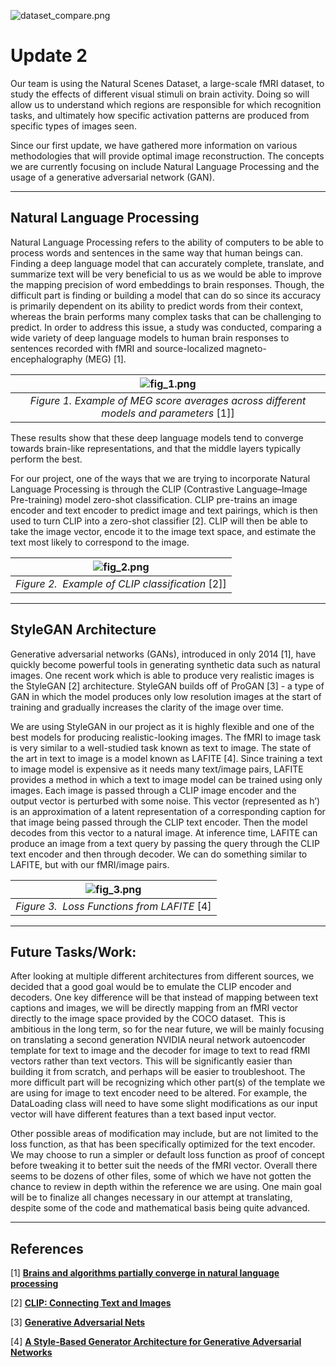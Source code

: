 ![dataset_compare.png](sprague_lab.png)
# Update 2
Our team is using the Natural Scenes Dataset, a large-scale fMRI dataset, to study the effects of different visual stimuli on brain activity. Doing so will allow us to understand which regions are responsible for which recognition tasks, and ultimately how specific activation patterns are produced from specific types of images seen.

Since our first update, we have gathered more information on various methodologies that will provide optimal image reconstruction. The concepts we are currently focusing on include Natural Language Processing and the usage of a generative adversarial network (GAN). 

******

## Natural Language Processing

Natural Language Processing refers to the ability of computers to be able to process words and sentences in the same way that human beings can. Finding a deep language model that can accurately complete, translate, and summarize text will be very beneficial to us as we would be able to improve the mapping precision of word embeddings to brain responses. Though, the difficult part is finding or building a model that can do so since its accuracy is primarily dependent on its ability to predict words from their context, whereas the brain performs many complex tasks that can be challenging to predict. In order to address this issue, a study was conducted, comparing a wide variety of deep language models to human brain responses to sentences recorded with fMRI and source-localized magneto-encephalography (MEG) [1]. 

| ![fig_1.png](fig_1.png) | 
|:--:| 
| *Figure 1. Example of MEG score averages across different models and parameters* [1]]|

These results show that these deep language models tend to converge towards brain-like representations, and that the middle layers typically perform the best.

For our project, one of the ways that we are trying to incorporate Natural Language Processing is through the CLIP (Contrastive Language–Image Pre-training) model zero-shot classification. CLIP pre-trains an image encoder and text encoder to predict image and text pairings, which is then used to turn CLIP into a zero-shot classifier [2]. CLIP will then be able to take the image vector, encode it to the image text space, and estimate the text most likely to correspond to the image.

| ![fig_2.png](fig_2.png) | 
|:--:| 
| *Figure 2.  Example of CLIP classification* [2]]|


******

## StyleGAN Architecture

Generative adversarial networks (GANs), introduced in only 2014 [1], have quickly become powerful tools in generating synthetic data such as natural images. One recent work which is able to produce very realistic images is the StyleGAN [2] architecture. StyleGAN builds off of ProGAN [3] - a type of GAN in which the model produces only low resolution images at the start of training and gradually increases the clarity of the image over time.

We are using StyleGAN in our project as it is highly flexible and one of the best models for producing realistic-looking images. The fMRI to image task is very similar to a well-studied task known as text to image. The state of the art in text to image is a model known as LAFITE [4]. Since training a text to image model is expensive as it needs many text/image pairs, LAFITE provides a method in which a text to image model can be trained using only images. Each image is passed through a CLIP image encoder and the output vector is perturbed with some noise. This vector (represented as h’) is an approximation of a latent representation of a corresponding caption for that image being passed through the CLIP text encoder. Then the model decodes from this vector to a natural image. At inference time, LAFITE can produce an image from a text query by passing the query through the CLIP text encoder and then through decoder. We can do something similar to LAFITE, but with our fMRI/image pairs.

| ![fig_3.png](fig_3.png) | 
|:--:| 
| *Figure 3.  Loss Functions from LAFITE* [4]|


******

## Future Tasks/Work:

After looking at multiple different architectures from different sources, we decided that a good goal would be to emulate the CLIP encoder and decoders. One key difference will be that instead of mapping between text captions and images, we will be directly mapping from an fMRI vector directly to the image space provided by the COCO dataset. 
This is ambitious in the long term, so for the near future, we will be mainly focusing on translating a second generation NVIDIA neural network autoencoder template for text to image and the decoder for image to text to read fRMI vectors rather than text vectors. This will be significantly easier than building it from scratch, and perhaps will be easier to troubleshoot. The more difficult part will be recognizing which other part(s) of the template we are using for image to text encoder need to be altered. For example, the DataLoading class will need to have some slight modifications as our input vector will have different features than a text based input vector. 

Other possible areas of modification may include, but are not limited to the loss function, as that has been specifically optimized for the text encoder. We may choose to run a simpler or default loss function as proof of concept before tweaking it to better suit the needs of the fMRI vector. Overall there seems to be dozens of other files, some of which we have not gotten the chance to review in depth within the reference we are using. One main goal will be to finalize all changes necessary in our attempt at translating, despite some of the code and mathematical basis being quite advanced.


******

## References
[1]  **[Brains and algorithms partially converge in natural language processing](https://www.nature.com/articles/s42003-022-03036-1 )**

[2]  **[CLIP: Connecting Text and Images](https://openai.com/blog/clip/ )**

[3] **[Generative Adversarial Nets](https://arxiv.org/pdf/1406.2661)**

[4] **[A Style-Based Generator Architecture for Generative Adversarial Networks]( https://arxiv.org/abs/1812.04948 )**

